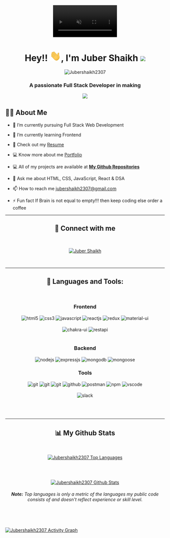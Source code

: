 <div align="center">
  
  <video src="https://cdnl.iconscout.com/lottie/premium/preview-watermark/programmer-4375641-3645911.mp4" width="40%" height="20%" autoplay="autoplay" muted="muted" loop="loop" playsinlinetype="video/mp4" />
</div>


<h1 align="center">Hey!! <img src="https://raw.githubusercontent.com/ABSphreak/ABSphreak/master/gifs/Hi.gif" width="35">, I'm Juber Shaikh <img src="https://camo.githubusercontent.com/d3359cb00ab0b5ed8f2e1fe3fceb4fbaf3b614340f8c0db99c17b9f50b351770/68747470733a2f2f656d6f6a69732e736c61636b6d6f6a69732e636f6d2f656d6f6a69732f696d616765732f313533313834393433302f343234362f626c6f622d73756e676c61737365732e6769663f31353331383439343330" width="32"/></h1>

<p align="center"> <img src="https://komarev.com/ghpvc/?username=Jubershaikh2307&label=Profile%20views&color=0e75b6&style=flat" alt="Jubershaikh2307" /> </p>

<h3 align="center">A passionate Full Stack Developer in making</h3>

<!-- Typing SVG by DenverCoder1 - https://github.com/DenverCoder1/readme-typing-svg -->

<p align="center">
  <a href="https://github.com/DenverCoder1/readme-typing-svg">
    <img src="https://readme-typing-svg.demolab.com/?lines=hi! I am Juber Shaikh 🏽; I am a Full-stack %20web%20developer 🏻‍💻; interested in Sports 🏃‍♂️♂️;Curious%20to%20learn%20new%20things !&font=Fira%20Code&center=true&width=440&height=45&color=#37bcf7&vCenter=true&size=22&pause=1000"></a>
</p>



## 🙋‍♂️ About Me

- 🔭 I’m currently pursuing Full Stack Web Development

- 🌱 I’m currently learning Frontend

- 📄 Check out my [Resume](https://drive.google.com/file/d/1MrdIF9x3xdriQ54jcwmAIctjvafLfjXs/view?usp=sharing)

- 💻 Know more about me [Portfolio](https://jubershaikh2307.github.io/)

- 💻 All of my projects are available at **[My Github Repositories](https://github.com/Jubershaikh2307?tab=repositories)**

- 💬 Ask me about HTML, CSS, JavaScript, React & DSA

- 📫 How to reach me jubershaikh2307@gmail.com

- ⚡ Fun fact If Brain is not equal to empty!!! then keep coding else order a coffee


<hr />


<h2 align="center">📱 Connect with me</h2>
<br />

<p align="center">
<a href="https://www.linkedin.com/in/juber-shaikh-25482a176/" target="blank"><img align="center" src="https://raw.githubusercontent.com/rahuldkjain/github-profile-readme-generator/master/src/images/icons/Social/linked-in-alt.svg" alt="Juber Shaikh" height="30" width="40" /></a>
</p>
<br />

<hr />


<h2 align="center">🚀 Languages and Tools:</h2>
<br/>
<div align="center">
 
 <div align="center"><h3 align="center">Frontend</h3>
<img src="https://img.shields.io/badge/html5-%23E34F26.svg?style=for-the-badge&logo=html5&logoColor=white" align="center" alt="html5">
<img src = "https://img.shields.io/badge/css3-%231572B6.svg?style=for-the-badge&logo=css3&logoColor=white" align="center" alt="css3">
<img src ="https://img.shields.io/badge/javascript-%23323330.svg?style=for-the-badge&logo=javascript&logoColor=%23F7DF1E" align="center" alt="javascript">
<img src="https://img.shields.io/badge/React-20232A?style=for-the-badge&logo=react&logoColor=61DAFB"  align="center" alt="reactjs" />
<img src="https://img.shields.io/badge/Redux-593D88?style=for-the-badge&logo=redux&logoColor=white"  align="center" alt="redux" />
<img src="https://img.shields.io/badge/Material%20UI-007FFF?style=for-the-badge&logo=mui&logoColor=white"  align="center" alt="material-ui"/>
<br/>
<br/>
  <img src = "https://img.shields.io/badge/chakra ui-%234ED1C5.svg?style=for-the-badge&logo=chakraui&logoColor=white" align="center" alt="chakra-ui"/>
  <img src="https://img.shields.io/badge/rest api-%23000000.svg?style=for-the-badge&logo=flask&logoColor=white" align="center" alt="restapi"/>
  
</div>
 <br/>
  <div align="center"><h3 align="center">Backend</h3> 
<img src="https://img.shields.io/badge/Node.js-339933?style=for-the-badge&logo=nodedotjs&logoColor=white" align="center" alt="nodejs" />
<img src="https://img.shields.io/badge/Express.js-000000?style=for-the-badge&logo=express&logoColor=white" align="center" alt="expressjs"/>
<img src="https://img.shields.io/badge/MongoDB-4EA94B?style=for-the-badge&logo=mongodb&logoColor=white" align="center" alt="mongodb"/>
<img src="https://img.shields.io/badge/mongoose-%2300f.svg?style=for-the-badge&logo=fastify&logoColor=white" align="center" alt="mongoose"/>
 </div>
  
  <div align="center"><h3 align="center">Tools</h3> 
   <img src="https://img.shields.io/badge/heroku-%23430098.svg?style=for-the-badge&logo=heroku&logoColor=white" align="center" alt="git"/>
   <img src="https://img.shields.io/badge/netlify-%23000000.svg?style=for-the-badge&logo=netlify&logoColor=#00C7B7" align="center" alt="git"/>
   <img src="https://img.shields.io/badge/vercel-%23000000.svg?style=for-the-badge&logo=vercel&logoColor=whit" align="center" alt="git"/>
<img src="https://img.shields.io/badge/GitHub-100000?style=for-the-badge&logo=github&logoColor=white"  align="center" alt="github"/>
<img src ="https://img.shields.io/badge/Postman-FF6C37?style=for-the-badge&logo=postman&logoColor=white" align="center" alt="postman">
<img src = "https://img.shields.io/badge/NPM-%23000000.svg?style=for-the-badge&logo=npm&logoColor=white" align="center" alt="npm">
   <img src="https://img.shields.io/badge/Visual%20Studio-5C2D91.svg?style=for-the-badge&logo=visual-studio&logoColor=white"  align="center" alt="vscode"/>
   <br/>
<br/>
   <img src="https://img.shields.io/badge/Slack-4A154B?style=for-the-badge&logo=slack&logoColor=white" align="center" alt="slack"/>
 </div>
</div>

<br/>
<!-- <br/>
<br/>
<img src="https://user-images.githubusercontent.com/82999542/132934744-131c1891-4a4f-4e88-a64a-36720ad7470b.png" align="center">

<br />
<br /> -->
<br/>



<br/>


<hr />


<h2 align="center">📊 My Github Stats</h2>
   <br/>
    <p align="center">      
  <a href="https://github.com/Jubershaikh2307/github-readme-stats"><img alt="Jubershaikh2307 Top Languages" src="https://github-readme-stats.vercel.app/api/top-langs/?username=Jubershaikh2307&langs_count=8&count_private=true&layout=compact&theme=react&hide_border=true&bg_color=0D1117" /></a>
      </p>                                                                                                                                             

  <br/>
  <br/>
     <p align="center">                                                                                                 
    <a href="https://github.com/Jubershaikh2307/github-readme-stats"><img alt="Jubershaikh2307 Github Stats" src="https://streak-stats.demolab.com/?user=Jubershaikh2307" alt="Juber Shaikh" /></a>
    </p>                                                                 
 <h6 align="center"> <b>Note:</b> Top languages is only a metric of the languages my public code consists of and doesn't reflect experience or skill level.</h6>


<br/>
<br/>

<a href="https://github.com/Jubershaikh2307/github-readme-activity-graph"><img alt="Jubershaikh2307 Activity Graph" src="https://activity-graph.herokuapp.com/graph?username=Jubershaikh2307&bg_color=0D1117&color=5BCDEC&line=5BCDEC&point=FFFFFF&hide_border=true" /></a>

<br/>
<br/>
